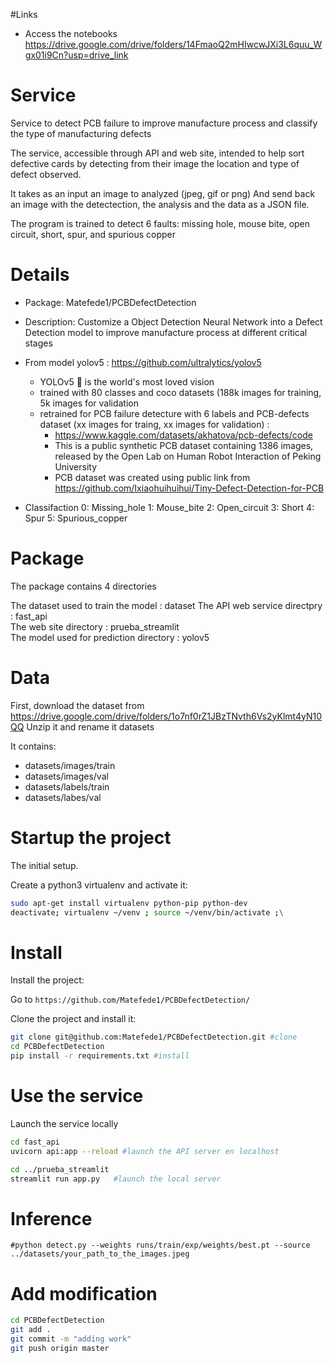 

#Links
 - Access the notebooks https://drive.google.com/drive/folders/14FmaoQ2mHIwcwJXi3L6quu_Wgx01i9Cn?usp=drive_link

# Service

Service to detect PCB failure to improve manufacture process and classify the type of manufacturing defects

The service, accessible through API and web site, intended to help sort defective cards by detecting from their image the location and type of defect observed. 

It takes as an input an image to analyzed (jpeg, gif or png) 
And send back an image with the detectection, the analysis and the data as a JSON file.

The program is trained to detect 6 faults: missing hole, mouse bite, open circuit, short, spur, and spurious copper



# Details

- Package: Matefede1/PCBDefectDetection

- Description: Customize a Object Detection Neural Network into a Defect Detection model to improve manufacture process at different critical stages

- From model yolov5 : https://github.com/ultralytics/yolov5
    * YOLOv5 🚀 is the world's most loved vision 
    * trained with 80 classes and coco datasets (188k images for training, 5k images for validation
    * retrained for PCB failure detecture with 6 labels and PCB-defects dataset (xx images for traing, xx images for validation) :
       - https://www.kaggle.com/datasets/akhatova/pcb-defects/code
       - This is a public synthetic PCB dataset containing 1386 images, released by the Open Lab on Human Robot Interaction of Peking University
       - PCB dataset was created using public link from https://github.com/Ixiaohuihuihui/Tiny-Defect-Detection-for-PCB

- Classifaction 
    0: Missing_hole
    1: Mouse_bite
    2: Open_circuit
    3: Short
    4: Spur
    5: Spurious_copper

# Package 

The package contains 4 directories

The dataset used to train the model : dataset
The API web service directpry : fast_api  
The web site directory : prueba_streamlit  
The model used for prediction directory : yolov5  
    
# Data

First, download the dataset from https://drive.google.com/drive/folders/1o7nf0rZ1JBzTNvth6Vs2yKlmt4yN10QQ
Unzip it and rename it datasets

It contains:
- datasets/images/train
- datasets/images/val
- datasets/labels/train
- datasets/labes/val

# Startup the project

The initial setup.

Create a python3 virtualenv and activate it:

```bash
sudo apt-get install virtualenv python-pip python-dev
deactivate; virtualenv ~/venv ; source ~/venv/bin/activate ;\
```

# Install

Install the project:

Go to `https://github.com/Matefede1/PCBDefectDetection/` 


Clone the project and install it:

```bash
git clone git@github.com:Matefede1/PCBDefectDetection.git #clone
cd PCBDefectDetection
pip install -r requirements.txt #install
```

# Use the service

Launch the service locally 

```bash
cd fast_api
uvicorn api:app --reload #launch the API server en localhost 

cd ../prueba_streamlit
streamlit run app.py   #launch the local server 
```

# Inference

```
#python detect.py --weights runs/train/exp/weights/best.pt --source ../datasets/your_path_to_the_images.jpeg
```

# Add modification


```bash
cd PCBDefectDetection
git add . 
git commit -m "adding work"
git push origin master  
``` 